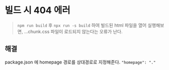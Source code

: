 # 빌드 시 404 에러

> `npm run build` 후 `npx run -s build` 하여 빌드된 html 파일을 열어 실행해보면, ...chunk.css 파일이 로드되지 않는다는 오류가 난다.

## 해결

package.json 에 homepage 경로를 상대경로로 지정해준다.
`"homepage": "."`
